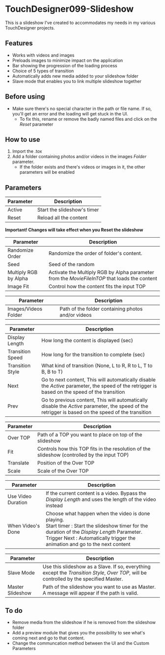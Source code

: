 # TouchDesigner099-Slideshow

This is a slideshow I've created to accommodates my needs in my various TouchDesigner projects.

## Features
- Works with videos and images
- Preloads images to minimize impact on the application
- Bar showing the progression of the loading process
- Choice of 5 types of transition
- Automatically adds new media added to your slideshow folder
- Slave mode that enables you to link multiple slideshow together 

## Before using
- Make sure there's no special character in the path or file name. If so, you'll get an error and the loading will get stuck in the UI.
  - To fix this, rename or remove the badly named files and click on the *Reset* parameter

## How to use
1. Import the .tox
2. Add a folder containing photos and/or videos in the images *Folder* parameter.
   - If the folder exists and there's videos or images in it, the other parameters will be enabled
   

## Parameters
| Parameter                     | Description |
| ---                           | -------------------------------------------- |
| Active                        | Start the slideshow's timer  |
| Reset                         | Reload all the content   |

 **Important! Changes will take effect when you Reset the slideshow**
 
| Parameter                     | Description |
| ---                           | -------------------------------------------- |
| Randomize Order               | Randomize the order of folder's content.|
| Seed                          | Seed of the random  |  
| Multiply RGB by Alpha         | Activate the Multiply RGB by Alpha parameter from the *MovieFileInTOP* that loads the content | 
| Image Fit                     | Control how the content fits the input TOP  | 

 
| Parameter                     | Description |
| ---                           | -------------------------------------------- |
| Images/Videos Folder          | Path of the folder containing photos and/or videos | 

| Parameter                     | Description |
| ---                           | -------------------------------------------- |
| Display Length                | How long the content is displayed (sec)  | 
| Transition Speed              | How long for the transition to complete (sec)  | 
| Transition Style              | What kind of transition (None, L to R, R to L, T to B, B to T)  | 
| Next                          | Go to next content, This will automatically disable the *Active* parameter, the speed of the retrigger is based on the speed of the transition  | 
| Prev                          | Go to previous content, This will automatically disable the *Active* parameter, the speed of the retrigger is based on the speed of the transition  | 

| Parameter                     | Description |
| ---                           | -------------------------------------------- |
| Over TOP                      | Path of a TOP you want to place on top of the slideshow  | 
| Fit                           | Controls how this TOP fits in the resolution of the slideshow (controlled by the input TOP)  | 
| Translate                     | Position of the Over TOP  | 
| Scale                         | Scale of the Over TOP  | 

| Parameter                     | Description |
| ---                           | -------------------------------------------- |
| Use Video Duration            | If the current content is a video. Bypass the *Display Length* and uses the length of the video instead  | 
| When Video's Done             | Choose what happen when the video is done playing.<br />Start timer : Start the slideshow timer for the duration of the *Display Length* Parameter.<br />Trigger Next : Automatically trigger the animation and go to the next content  | 

| Parameter                     | Description |
| ---                           | -------------------------------------------- |
| Slave Mode                    | Use this slideshow as a Slave. If so, everything except the *Transition Style*, *Over TOP*, will be controlled by the specified Master.  |
| Master Slideshow              | Path of the slideshow you want to use as Master. A message will appear if the path is valid.  |

## To do
- Remove media from the slideshow if he is removed from the slideshow folder
- Add a preview module that gives you the possibility to see what's coming next and go to that content.
- Change the communcation method between the UI and the Custom Parameters
